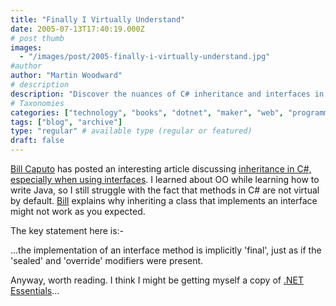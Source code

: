 ```yaml
---
title: "Finally I Virtually Understand"
date: 2005-07-13T17:40:19.000Z
# post thumb
images:
  - "/images/post/2005-finally-i-virtually-understand.jpg"
#author
author: "Martin Woodward"
# description
description: "Discover the nuances of C# inheritance and interfaces in Bill Caputo’s insightful article on why interface methods are implicitly 'final'."
# Taxonomies
categories: ["technology", "books", "dotnet", "maker", "web", "programming"]
tags: ["blog", "archive"]
type: "regular" # available type (regular or featured)
draft: false
---
```


[Bill Caputo](http://www.williamcaputo.com/) has posted an interesting article discussing [inheritance in C#, especially when using interfaces](http://www.williamcaputo.com/archives/000138.html). I learned about OO while learning how to write Java, so I still struggle with the fact that methods in C# are not virtual by default. [Bill](http://www.williamcaputo.com/) explains why inheriting a class that implements an interface might not work as you expected.

The key statement here is:-

...the implementation of an interface method is implicitly 'final', just as if the 'sealed' and 'override' modifiers were present.

Anyway, worth reading. I think I might be getting myself a copy of [.NET Essentials](http://www.amazon.co.uk/exec/obidos/ASIN/0201734117/woodwardwebcom)...
